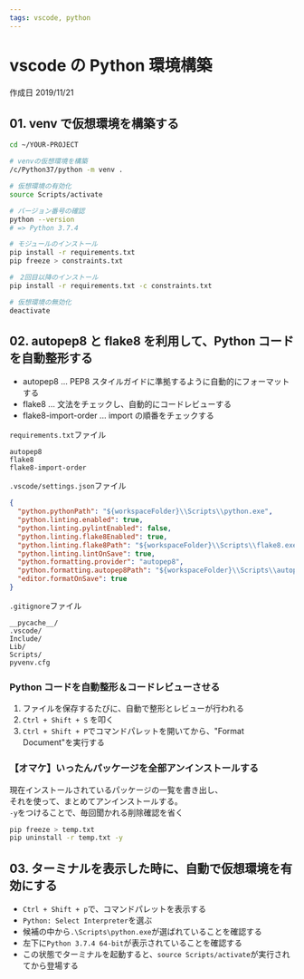 ```yaml
---
tags: vscode, python
---
```


# vscode の Python 環境構築

作成日 2019/11/21

## 01. venv で仮想環境を構築する

```bash
cd ~/YOUR-PROJECT

# venvの仮想環境を構築
/c/Python37/python -m venv .

# 仮想環境の有効化
source Scripts/activate

# バージョン番号の確認
python --version
# => Python 3.7.4

# モジュールのインストール
pip install -r requirements.txt
pip freeze > constraints.txt

#　2回目以降のインストール
pip install -r requirements.txt -c constraints.txt

# 仮想環境の無効化
deactivate
```

## 02. autopep8 と flake8 を利用して、Python コードを自動整形する

- autopep8 ... PEP8 スタイルガイドに準拠するように自動的にフォーマットする
- flake8 ... 文法をチェックし、自動的にコードレビューする
- flake8-import-order ... import の順番をチェックする

`requirements.txt`ファイル

```text
autopep8
flake8
flake8-import-order
```

`.vscode/settings.json`ファイル

```json
{
  "python.pythonPath": "${workspaceFolder}\\Scripts\\python.exe",
  "python.linting.enabled": true,
  "python.linting.pylintEnabled": false,
  "python.linting.flake8Enabled": true,
  "python.linting.flake8Path": "${workspaceFolder}\\Scripts\\flake8.exe",
  "python.linting.lintOnSave": true,
  "python.formatting.provider": "autopep8",
  "python.formatting.autopep8Path": "${workspaceFolder}\\Scripts\\autopep8.exe",
  "editor.formatOnSave": true
}
```

`.gitignore`ファイル

```text
__pycache__/
.vscode/
Include/
Lib/
Scripts/
pyvenv.cfg
```

### Python コードを自動整形＆コードレビューさせる

1. ファイルを保存するたびに、自動で整形とレビューが行われる
1. `Ctrl + Shift + S` を叩く
1. `Ctrl + Shift + P`でコマンドパレットを開いてから、"Format Document"を実行する

### 【オマケ】いったんパッケージを全部アンインストールする

現在インストールされているパッケージの一覧を書き出し、\
それを使って、まとめてアンインストールする。\
`-y`をつけることで、毎回聞かれる削除確認を省く

```bash
pip freeze > temp.txt
pip uninstall -r temp.txt -y
```

## 03. ターミナルを表示した時に、自動で仮想環境を有効にする

- `Ctrl + Shift + p`で、コマンドパレットを表示する
- `Python: Select Interpreter`を選ぶ
- 候補の中から`.\Scripts\python.exe`が選ばれていることを確認する
- 左下に`Python 3.7.4 64-bit`が表示されていることを確認する
- この状態でターミナルを起動すると、`source Scripts/activate`が実行されてから登場する
